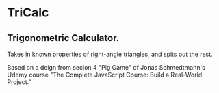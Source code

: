 # TriCalc
## Trigonometric Calculator.
Takes in known properties of right-angle triangles, and spits out the rest.

Based on a deign from secion 4 "Pig Game" of Jonas Schmedtmann's Udemy course "The Complete JavaScript Course: Build a Real-World Project."
